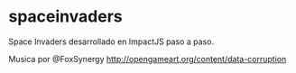 spaceinvaders
=============

Space Invaders desarrollado en ImpactJS paso a paso.

Musica por @FoxSynergy
http://opengameart.org/content/data-corruption
